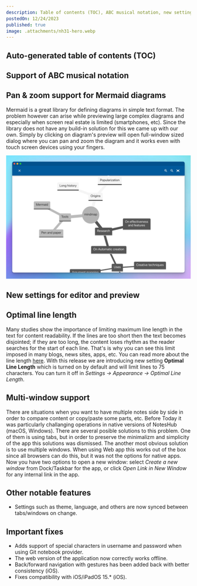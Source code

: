 ```yaml
---
description: Table of contents (TOC), ABC musical notation, new settings for editor/preview, bug fixes and more.
postedOn: 12/24/2023
published: true
image: .attachments/nh31-hero.webp
---
```


## Auto-generated table of contents (TOC)

## Support of ABC musical notation

## Pan & zoom support for Mermaid diagrams
Mermaid is a great library for defining diagrams in simple text format. The problem however can arise while previewing large complex diagrams and especially when screen real estate is limited (smartphones, etc). Since the library does not have any build-in solution for this we came up with our own. Simply by clicking on diagram's preview will open full-window sized dialog where you can pan and zoom the diagram and it works even with touch screen devices using your fingers.

![Pan & Zoom for Mermaid](.attachments/nh31-mermaid_pan_zoom.webp "Pan & Zoom for Mermaid")

## New settings for editor and preview

## Optimal line length
Many studies show the importance of limiting maximum line length in the text for content readability. If the lines are too short then the text becomes disjointed; if they are too long, the content loses rhythm as the reader searches for the start of each line. That's is why you can see this limit imposed in many blogs, news sites, apps, etc. You can read more about the line length [here](https://en.wikipedia.org/wiki/Line_length#Electronic_text).
With this release we are introducing new setting **Optimal Line Length** which is turned on by default and will limit lines to 75 characters. You can turn it off in _Settings -> Appearance -> Optimal Line Length_.

## Multi-window support
There are situations when you want to have multiple notes side by side in order to compare content or copy/paste some parts, etc. Before Today it was particularly challanging operations in native versions of NotesHub (macOS, Windows). There are several posible solutions to this problem. One of them is using tabs, but in order to preserve the minimalizm and simplicity of the app this solutions was dismissed. The another most obvious solution is to use multiple windows. When using Web app this works out of the box since all browsers can do this, but it was not the options for native apps. Now you have two options to open a new window: select _Create a new window_ from Dock/Taskbar for the app, or click _Open Link in New Window_ for any internal link in the app.

## Other notable features
- Settings such as theme, language, and others are now synced between tabs/windows on change.

## Important fixes
- Adds support of special characters in username and password when using Git notebook provider.
- The web version of the application now correctly works offline.
- Back/forward navigation with gestures has been added back with better consistency (iOS).
- Fixes compatibility with iOS/iPadOS 15.* (iOS).
